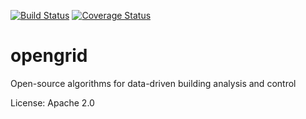 [![Build Status](https://travis-ci.org/opengridcc/opengrid.svg?branch=master)](https://travis-ci.org/opengridcc/opengrid)
[![Coverage Status](https://coveralls.io/repos/opengridcc/opengrid/badge.svg?branch=develop&service=github)](https://coveralls.io/github/opengridcc/opengrid)

opengrid
========

Open-source algorithms for data-driven building analysis and control

License: Apache 2.0

